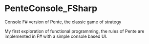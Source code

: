 # PenteConsole_FSharp
Console F# version of Pente, the classic game of strategy

My first exploration of functional programming, the rules of Pente are implemented in F# with a simple console based UI.

